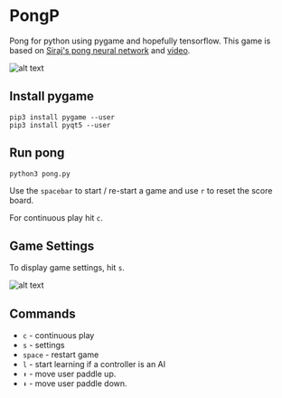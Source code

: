 # PongP
Pong for python using pygame and hopefully tensorflow. This game is
based on [Siraj's pong neural network](https://github.com/llSourcell/pong_neural_network_live)
and [video](https://youtu.be/Hqf__FlRlzg).

![alt text](notes/pong.png "PongP")

## Install pygame
```commandline
pip3 install pygame --user
pip3 install pyqt5 --user
```
## Run pong
```commandline
python3 pong.py
```
Use the `spacebar` to start / re-start a game and use `r` to reset the score board.

For continuous play hit `c`.

## Game Settings

To display game settings, hit `s`.

![alt text](notes/settings.png "PongP Settings")

## Commands

* `c` - continuous play
* `s` - settings
* `space` - restart game
* `l` - start learning if a controller is an AI
* `⬆` - move user paddle up.
* `⬇` - move user paddle down.
